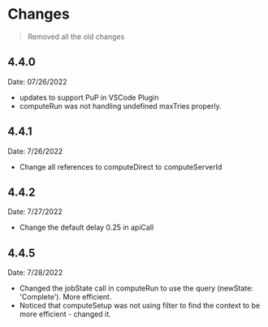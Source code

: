 # Changes

> Removed all the old changes

## 4.4.0

Date: 07/26/2022

- updates to support PuP in VSCode Plugin
- computeRun was not handling undefined maxTries properly.

## 4.4.1

Date: 7/26/2022

- Change all references to computeDirect to computeServerId

## 4.4.2

Date: 7/27/2022

- Change the default delay 0.25 in apiCall

## 4.4.5

Date: 7/28/2022

- Changed the jobState call in computeRun to use the query (newState: 'Complete'). More efficient.
- Noticed that computeSetup was not using filter to find the context to be more efficient - changed it.
